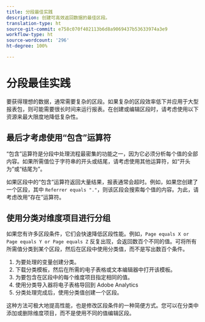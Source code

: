 ```yaml
---
title: 分段最佳实践
description: 创建可高效返回数据的最佳区段。
translation-type: ht
source-git-commit: e758c070f402113b6d8a9069437b53633974a3e9
workflow-type: ht
source-wordcount: '296'
ht-degree: 100%

---
```



# 分段最佳实践

要获得理想的数据，通常需要复杂的区段。如果复杂的区段效率低下并应用于大型报表包，则可能需要很长时间来运行报表。在创建或编辑区段时，请考虑使用以下资源来最大限度地降低复杂性。

## 最后才考虑使用“包含”运算符

“包含”运算符是分段中处理流程最密集的功能之一，因为它必须分析每个值的全部内容。如果所需值位于字符串的开头或结尾，请考虑使用其他运算符，如“开头为”或“结尾为”。

如果区段中的“包含”运算符返回大量结果，报表通常会超时。例如，如果您创建了一个区段，其中 `Referrer equals "."`，则该区段会搜索每个值的内容。为此，请考虑改用“存在”运算符。

## 使用分类对维度项目进行分组

如果您有许多区段条件，它们会快速降低区段性能。例如，`Page equals X or Page equals Y or Page equals Z` 反复出现，会返回数百个不同的值。可将所有所需值分类到某个区段，然后在区段中使用分类值，而不是写出数百个条件。

1. 为要处理的变量创建分类。
2. 下载分类模板，然后在所需的电子表格或文本编辑器中打开该模板。
3. 为要包含在区段中的每个维度项目指定相同的值。
4. 使用分类导入器将电子表格导回到 Adobe Analytics
5. 分类处理完成后，使用分类值创建一个区段。

这种方法可极大地提高性能，也是修改区段条件的一种简便方式。您可以在分类中添加或删除维度项目，而不是使用不同的值编辑区段。
